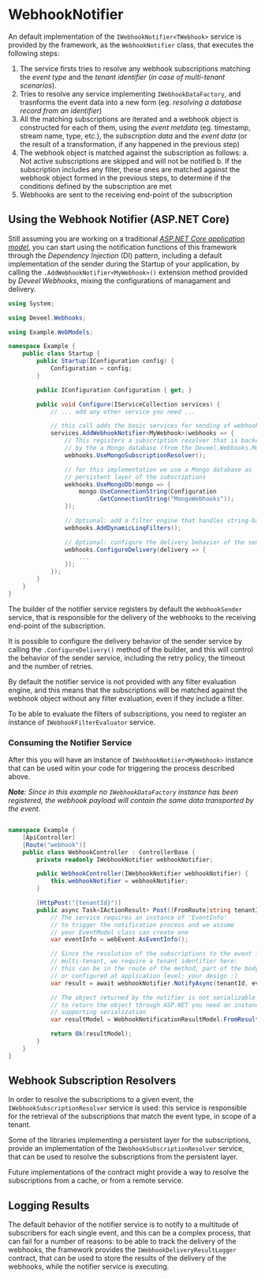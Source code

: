 # WebhookNotifier

An default implementation of the `IWebhookNotifier<TWebhook>` service is provided by the framework, as the `WebhookNotifier` class, that executes the following steps:

1. The service firsts tries to resolve any webhook subscriptions matching the _event type_ and the _tenant identifier_ (_in case of multi-tenant scenarios_).
2. Tries to resolve any service implementing `IWebhookDataFactory`, and trasnforms the event data into a new form (eg. _resolving a database record from an identifier_)
3. All the matching subscriptions are iterated and a webhook object is constructed for each of them, using the _event metdata_ (eg. timestamp, stream name, type, etc.), the _subscription data_ and the _event data_ (or the result of a transformation, if any happened in the previous step)
4. The webhook object is matched against the subscription as follows:
   a. Not active subscriptions are skipped and will not be notified
   b. If the subscription includes any filter, these ones are matched against the webhook object formed in the previous steps, to determine if the conditions defined by the subscription are met
5. Webhooks are sent to the receiving end-point of the subscription


## Using the Webhook Notifier (ASP.NET Core)

Still assuming you are working on a traditional _[ASP.NET Core application model](https://docs.microsoft.com/en-us/aspnet/core/fundamentals/?view=aspnetcore-6.0&tabs=windows)_, you can start using the notification functions of this framework through the _Dependency Injection_ (DI) pattern, including a default implementation of the sender during the Startup of your application, by calling the `.AddWebhookNotifier<MyWebhook>()` extension method provided by _Deveel Webhooks_, mixing the configurations of managament and delivery.

``` csharp
using System;

using Deveel.Webhooks;

using Example.WebModels;

namespace Example {
    public class Startup {
        public Startup(IConfiguration config) {
            Configuration = config;
        }

        public IConfiguration Configuration { get; }

        public void Configure(IServiceCollection services) {
            // ... add any other service you need ...

            // this call adds the basic services for sending of webhooks
            services.AddWebhookNotifier<MyWebhook>(webhooks => {
                // This registers a subscription resolver that is backed
                // by the a Mongo database (from the Deveel.Webhooks.Mongo package)
                webhooks.UseMongoSubscriptionResolver();

                // for this implementation we use a Mongo database as
                // persistent layer of the subscriptions
                wekhooks.UseMongoDb(mongo => {
                    mongo.UseConnectionString(Configuration
                         .GetConnectionString("MongoWebhooks"));
                });

                // Optional: add a filter engine that handles string-based "linq" filters
                webhooks.AddDynamicLinqFilters();

                // Optional: configure the delivery behavior of the sender service
                webhooks.ConfigureDelivery(delivery => {
                    ...
                });
            });
        }
    }
}

```

The builder of the notifier service registers by default the `WebhookSender` service, that is responsible for the delivery of the webhooks to the receiving end-point of the subscription.

It is possible to configure the delivery behavior of the sender service by calling the `.ConfigureDelivery()` method of the builder, and this will control the behavior of the sender service, including the retry policy, the timeout and the number of retries.

By default the notifier service is not provided with any filter evaluation engine, and this means that the subscriptions will be matched against the webhook object without any filter evaluation, even if they include a filter.

To be able to evaluate the filters of subscriptions, you need to register an instance of `IWebhookFilterEvaluator` service.

### Consuming the Notifier Service

After this you will have an instance of `IWebhookNotiier<MyWebhook>` instance that can be used witin your code for triggering the process described above.

_**Note**: Since in this example no `IWebhookDataFactory` instance has been registered, the webhook payload will contain the same data transported by the event._

``` csharp

namespace Example {
    [ApiController]
    [Route("webhook")]
    public class WebhookController : ControllerBase {
        private readonly IWebhookNotifier webhookNotifier;

        public WebhookController(IWebhookNotifier webhookNotifier) {
            this.webhookNotifier = webhookNotifier;
        }

        [HttpPost("{tenantId}")]
        public async Task<IActionResult> Post([FromRoute]string tenantId, [FromBody] EventModel webEvent) {
            // The service requires an instance of 'EventInfo'
            // to trigger the notification process and we assume
            // your EventModel class can create one
            var eventInfo = webEvent.AsEventInfo();

            // Since the resolution of the subscriptions to the event is
            // multi-tenant, we require a tenant identifier here:
            // this can be in the route of the method, part of the body
            // or configured at application level: your design :)
            var result = await webhookNotifier.NotifyAsync(tenantId, eventInfo, HttpContext.RequestAborted);

            // The object returned by the notifier is not serializable and
            // to return the object through ASP.NET you need an instance
            // supporting serialization
            var resultModel = WebhookNotificationResultModel.FromResult(result);

            return Ok(resultModel);
        }
    }
}

```

## Webhook Subscription Resolvers

In order to resolve the subscriptions to a given event, the `IWebhookSubscriptionResolver` service is used: this service is responsible for the retrieval of the subscriptions that match the event type, in scope of a tenant.

Some of the libraries implementing a persistent layer for the subscriptions, provide an implementation of the `IWebhookSubscriptionResolver` service, that can be used to resolve the subscriptions from the persistent layer.

Future implementations of the contract might provide a way to resolve the subscriptions from a cache, or from a remote service.

## Logging Results

The default behavior of the notifier service is to notify to a multitude of subscribers for each single event, and this can be a complex process, that can fail for a number of reasons: to be able to track the delivery of the webhooks, the framework provides the `IWebhookDeliveryResultLogger` contract, that can be used to store the results of the delivery of the webhooks, while the notifier service is executing.